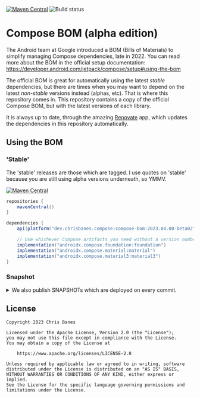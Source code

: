 [![Maven Central](https://img.shields.io/maven-central/v/dev.chrisbanes.compose/compose-bom)](https://search.maven.org/search?q=g:dev.chrisbanes.compose) ![Build status](https://github.com/chrisbanes/compose-bom/actions/workflows/publish.yml/badge.svg)

# Compose BOM (alpha edition)

The Android team at Google introduced a BOM (Bills of Materials) to simplify managing Compose dependencies, late in 2022. You can read more about the BOM in the official setup documentation: https://developer.android.com/jetpack/compose/setup#using-the-bom

The official BOM is great for automatically using the latest _stable_ dependencies, but there are times when you may want to depend on the latest _non-stable_ versions instead (alphas, etc). That is where this repository comes in. This repository contains a copy of the official Compose BOM, but with the latest versions of each library.

It is always up to date, through the amazing [Renovate](https://renovatebot.com) app, which updates the dependencies in this repository automatically.

## Using the BOM

### 'Stable'

The 'stable' releases are those which are tagged. I use quotes on 'stable' because you are still using alpha versions underneath, so YMMV.

[![Maven Central](https://img.shields.io/maven-central/v/dev.chrisbanes.compose/compose-bom)](https://search.maven.org/search?q=g:dev.chrisbanes.compose)

``` groovy
repositories {
    mavenCentral()
}

dependencies {
    api(platform("dev.chrisbanes.compose:compose-bom:2023.04.00-beta02"))

    // Use whichever Compose artifacts you need without a version number
    implementation("androidx.compose.foundation:foundation")
    implementation("androidx.compose.material:material")
    implementation("androidx.compose.material3:material3")
}
```

### Snapshot

<details>
<summary>We also publish SNAPSHOTs which are deployed on every commit.</summary>
<p>

[![Maven Central](https://img.shields.io/nexus/s/dev.chrisbanes.compose/compose-bom?server=https%3A%2F%2Foss.sonatype.org)](https://oss.sonatype.org/content/repositories/snapshots/dev/chrisbanes/compose/compose-bom/)

``` groovy
repositories {
    maven("https://oss.sonatype.org/content/repositories/snapshots/")
}

dependencies {
    api(platform("dev.chrisbanes.compose:compose-bom:2023.04.00-SNAPSHOT"))

    // Use whichever Compose artifacts you need without a version number
    implementation("androidx.compose.foundation:foundation")
    implementation("androidx.compose.material:material")
    implementation("androidx.compose.material3:material3")
}
```
</p>
</details>


## License

```
Copyright 2023 Chris Banes
 
Licensed under the Apache License, Version 2.0 (the "License");
you may not use this file except in compliance with the License.
You may obtain a copy of the License at

    https://www.apache.org/licenses/LICENSE-2.0

Unless required by applicable law or agreed to in writing, software
distributed under the License is distributed on an "AS IS" BASIS,
WITHOUT WARRANTIES OR CONDITIONS OF ANY KIND, either express or implied.
See the License for the specific language governing permissions and
limitations under the License.
```
